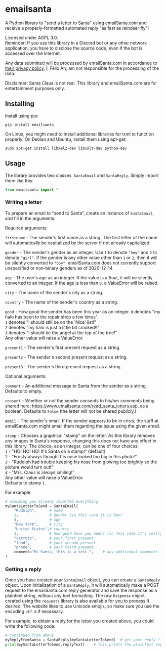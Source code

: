 # emailsanta
 A Python library to "send a letter to Santa" using emailSanta.com and receive a properly-formatted automated reply "as fast as reindeer fly"!  

 Licensed under AGPL 3.0.  
 Reminder: If you use this library in a Discord bot or any other network application, you have to disclose the source code, even if the bot is accessed over the Internet. 

 Any data submitted will be processed by emailSanta.com in accordance to [their privacy policy](https://www.emailsanta.com/privacy.asp). I, Félix An, am not responsible for the processing of the data.

 Disclaimer: Santa Claus is not real. This library and emailSanta.com are for entertainment purposes only.
## Installing
 Install using pip:  
 ```
 pip install emailsanta
 ```
 
 On Linux, you might need to install additional libraries for lxml to function properly. On Debian and Ubuntu, install them using apt-get:
 ```
 sudo apt-get install libxml2-dev libxslt-dev python-dev
```

 ## Usage
 The library provides two classes: `SantaEmail` and `SantaReply`. Simply import them like this:
 ```python
 from emailsanta import *
 ```

 ### Writing a letter
 To prepare an email to "send to Santa", create an instance of `SantaEmail`, and fill in the arguments.  

 Required arguments:  

`firstname` - The sender's first name as a string. The first letter
of the name will automatically be capitalized by the server if not
already capitalized.

`gender` - The sender's gender as an integer. Use `1` to denote
`"boy"` and `2` to denote `"girl"`. If the gender is any other value other
than `1` or `2`, then it will be silently converted to `"boy"`. emailSanta.com
does not currently support unspecified or non-binary genders as of
2020-12-14.

`age` - The user's age as an integer. If the value is a float, it
will be silently converted to an integer. If the age is less than `0`,
a ValueError will be raised.

`city` - The name of the sender's city as a string.

`country` - The name of the sender's country as a string.

`good` - How good the sender has been this year as an integer.
`0` denotes "my halo has been to the repair shop a few times".  
`1` denotes "I should still be on the 'Nice' list!"  
`2` denotes "my halo is just a little bit crooked!!"  
`3` denotes "I should be the angel at the top of the tree!"  
Any other value will raise a ValueError.

`present1` - The sender's first present request as a string.

`present2` - The sender's second present request as a string.

`present3` - The sender's third present request as a string.

Optional arguments:  

`comment` - An additional message to Santa from the sender as a string.
Defaults to empty.

`consent` - Whether or not the sender consents to his/her comments
being shared here: https://www.emailsanta.com/read_santa_letters.asp,
as a boolean. Defaults to ``False`` (the letter will not be shared publicly.)

`email` - The sender's email. If the sender appears to be in crisis,
the staff at emailSanta.com might email them regarding the issue using
the given email.

`stamp` - Chooses a graphical "stamp" on the letter. As this library
removes any images in Santa's response, changing this does not have any
effect in this library. The choice, as an integer, can be one of four
choices:  
`1` - "HO! HO! HO! It's Santa on a stamp!" (default)  
`2` - "Frosty always thought his nose looked too big in this photo!"  
`3` - "Rudolph had trouble keeping his nose from glowing too brightly so
the picture would turn out!"  
`4` - "Mrs. Claus is always smiling!"  
Any other value will raise a ValueError.  
Defaults to stamp `1`.


For example:
```python
# assuming you already imported everything
mySantaLetterToSend = SantaEmail(
    "Rudolph",      # name
    1,              # gender (in this case it is boy)
    4,              # age
    "New York",     # city
    "United States",# country
    3,              # how good have you been? (in this case it's really really good!)
    "carrots",      # your first present
    "food",         # your second present
    "phone",        # your third present
    comment="Hi Santa, this is a test.",    # any additional comments for Santa
)
```

### Getting a reply
Once you have created your `SantaEmail` object, you can create a `SantaReply` object. Upon initialization of a `SantaReply`, it will automatically make a POST request to the emailSanta.com reply generator and save the response as a plaintext string, without any text formatting. The raw `Response` object created using the `requests` library is also available for you to process if desired. The website likes to use Unicode emojis, so make sure you use the encoding `utf-8` if necessary.

For example, to obtain a reply for the letter you created above, you could write the following code:

```python
# continued from above
myReplyFromSanta = SantaReply(mySantaLetterToSend)  # get your reply "from Santa"!
print(mySantaLetterToSend.replyText)    # this prints the plaintext reply
```